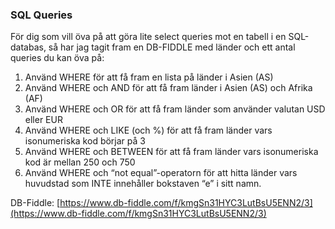 ### SQL Queries

För dig som vill öva på att göra lite select queries mot en tabell i en SQL-databas, så har jag tagit fram en DB-FIDDLE med länder och ett antal queries du kan öva på:

1. Använd WHERE för att få fram en lista på länder i Asien (AS)
2. Använd WHERE och AND för att få fram länder i Asien (AS) och Afrika (AF)
3. Använd WHERE och OR för att få fram länder som använder valutan USD eller EUR
4. Använd WHERE och LIKE (och %) för att få fram länder vars isonumeriska kod börjar på 3
5. Använd WHERE och BETWEEN för att få fram länder vars isonumeriska kod är mellan 250 och 750
6. Använd WHERE och “not equal”-operatorn för att hitta länder vars huvudstad som INTE innehåller bokstaven “e” i sitt namn.

DB-Fiddle: [https://www.db-fiddle.com/f/kmgSn31HYC3LutBsU5ENN2/3](https://www.db-fiddle.com/f/kmgSn31HYC3LutBsU5ENN2/3)
